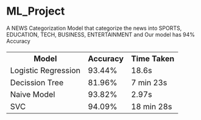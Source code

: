 # ML_Project

A NEWS Categorization Model that categorize the news into SPORTS, EDUCATION, TECH, BUSINESS, ENTERTAINMENT and Our model has 94% Accuracy

<table style="font-size:20px">
  <tr>
    <th>Model</th>
    <th>Accuracy</th>
    <th>Time Taken</th>
  </tr>
  <tr>
    <td>Logistic Regression</td>
    <td>93.44%</td>
    <td>18.6s</td>
  </tr>
  <tr>
    <td>Decission Tree</td>
    <td>81.96%</td>
    <td>7 min 23s</td>
  </tr>
  <tr>
    <td>Naive Model</td>
    <td>93.82%</td>
    <td>2.97s</td>
  </tr>
  <tr>
    <td>SVC</td>
    <td>94.09%</td>
    <td>18 min 28s</td>
  </tr>
</table>
